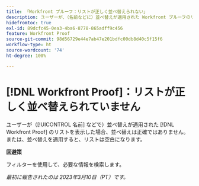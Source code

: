 ```yaml
---
title: 「Workfront プルーフ：リストが正しく並べ替えられない」
description: ユーザーが、（名前などに）並べ替えが適用された Workfront プルーフのリストを表示しても、正確に並べ替えられません。
hidefromtoc: true
exl-id: 89dcfc45-0ea3-4ba6-8778-865adff9c456
feature: Workfront Proof
source-git-commit: 98d56729e44e7ab47e201bdfc00db8d40c5f15f6
workflow-type: ht
source-wordcount: '74'
ht-degree: 100%

---
```


# [!DNL Workfront Proof]：リストが正しく並べ替えられていません

<!--Won't fix, valid issue-->

ユーザーが（[!UICONTROL 名前] などで）並べ替えが適用された [!DNL Workfront Proof] のリストを表示した場合、並べ替えは正確ではありません。または、並べ替えを適用すると、リストは空白になります。

**回避策**

フィルターを使用して、必要な情報を検索します。

_最初に報告されたのは 2023年3月10日（PT）です。_
